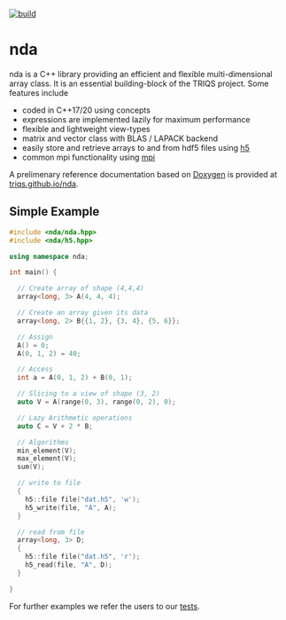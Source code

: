 [![build](https://github.com/TRIQS/nda/workflows/build/badge.svg?branch=unstable)](https://github.com/TRIQS/nda/actions?query=workflow%3Abuild)

# nda

nda is a C++ library providing an efficient and flexible multi-dimensional array class.
It is an essential building-block of the TRIQS project. Some features include
* coded in C++17/20 using concepts
* expressions are implemented lazily for maximum performance
* flexible and lightweight view-types
* matrix and vector class with BLAS / LAPACK backend
* easily store and retrieve arrays to and from hdf5 files using [h5](https://github.com/TRIQS/h5)
* common mpi functionality using [mpi](https://github.com/TRIQS/mpi)

A prelimenary reference documentation based on [Doxygen](https://www.doxygen.nl) is provided at [triqs.github.io/nda](https://triqs.github.io/nda/latest/).

## Simple Example

```c++
#include <nda/nda.hpp>
#include <nda/h5.hpp>

using namespace nda;

int main() {

  // Create array of shape (4,4,4)
  array<long, 3> A(4, 4, 4);

  // Create an array given its data
  array<long, 2> B{{1, 2}, {3, 4}, {5, 6}};

  // Assign
  A() = 0;
  A(0, 1, 2) = 40;

  // Access
  int a = A(0, 1, 2) + B(0, 1);

  // Slicing to a view of shape (3, 2)
  auto V = A(range(0, 3), range(0, 2), 0);

  // Lazy Arithmetic operations
  auto C = V + 2 * B;

  // Algorithms
  min_element(V);
  max_element(V);
  sum(V);

  // write to file
  {
    h5::file file("dat.h5", 'w');
    h5_write(file, "A", A);
  }

  // read from file
  array<long, 3> D;
  {
    h5::file file("dat.h5", 'r');
    h5_read(file, "A", D);
  }

}
```

For further examples we refer the users to our [tests](https://github.com/TRIQS/nda/tree/unstable/test/c++).
